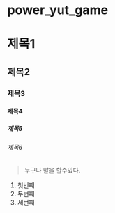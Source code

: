 # power_yut_game

# 제목1 
## 제목2
### 제목3
#### 제목4
##### 제목5
###### 제목6

> 누구나 말을 할수있다.


1. 첫번째
1. 두번째
1. 세번째
